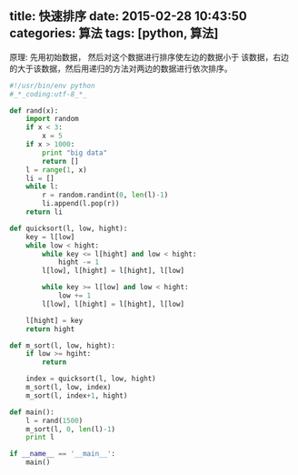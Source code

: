 title: 快速排序
date: 2015-02-28 10:43:50
categories: 算法
tags: [python, 算法]
---
原理: 先用初始数据， 然后对这个数据进行排序使左边的数据小于
该数据，右边的大于该数据，然后用递归的方法对两边的数据进行依次排序。
<!--more-->
```python
#!/usr/bin/env python
#_*_coding:utf-8_*_ 

def rand(x):
    import random
    if x < 3:
        x = 5
    if x > 1000:
        print "big data"
        return []
    l = range(1, x)
    li = []
    while l:
        r = random.randint(0, len(l)-1)
        li.append(l.pop(r))
    return li

def quicksort(l, low, hight):
    key = l[low]
    while low < hight:
        while key <= l[hight] and low < hight:
            hight -= 1
        l[low], l[hight] = l[hight], l[low]

        while key >= l[low] and low < hight:
            low += 1
        l[low], l[hight] = l[hight], l[low]

    l[hight] = key
    return hight

def m_sort(l, low, hight):
    if low >= hgiht:
        return 

    index = quicksort(l, low, hight)
    m_sort(l, low, index)
    m_sort(l, index+1, hight)

def main():
    l = rand(1500)
    m_sort(l, 0, len(l)-1)
    print l

if __name__ == '__main__':
    main()
```

